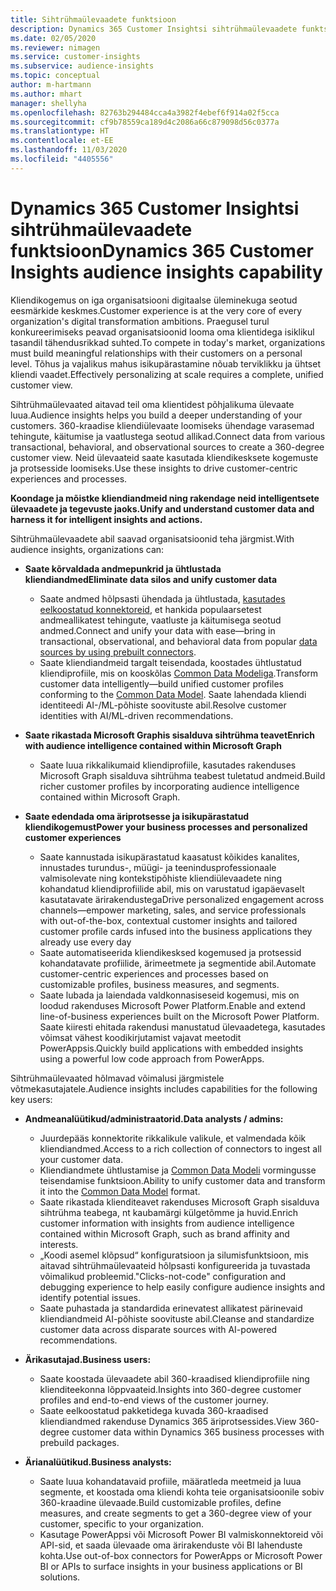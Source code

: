 ```yaml
---
title: Sihtrühmaülevaadete funktsioon
description: Dynamics 365 Customer Insightsi sihtrühmaülevaadete funktsiooni ülevaade.
ms.date: 02/05/2020
ms.reviewer: nimagen
ms.service: customer-insights
ms.subservice: audience-insights
ms.topic: conceptual
author: m-hartmann
ms.author: mhart
manager: shellyha
ms.openlocfilehash: 82763b294484cca4a3982f4ebef6f914a02f5cca
ms.sourcegitcommit: cf9b78559ca189d4c2086a66c879098d56c0377a
ms.translationtype: HT
ms.contentlocale: et-EE
ms.lasthandoff: 11/03/2020
ms.locfileid: "4405556"
---
```

# <a name="dynamics-365-customer-insights-audience-insights-capability"></a><span data-ttu-id="1df93-103">Dynamics 365 Customer Insightsi sihtrühmaülevaadete funktsioon</span><span class="sxs-lookup"><span data-stu-id="1df93-103">Dynamics 365 Customer Insights audience insights capability</span></span>

<span data-ttu-id="1df93-104">Kliendikogemus on iga organisatsiooni digitaalse üleminekuga seotud eesmärkide keskmes.</span><span class="sxs-lookup"><span data-stu-id="1df93-104">Customer experience is at the very core of every organization's digital transformation ambitions.</span></span> <span data-ttu-id="1df93-105">Praegusel turul konkureerimiseks peavad organisatsioonid looma oma klientidega isiklikul tasandil tähendusrikkad suhted.</span><span class="sxs-lookup"><span data-stu-id="1df93-105">To compete in today's market, organizations must build meaningful relationships with their customers on a personal level.</span></span> <span data-ttu-id="1df93-106">Tõhus ja vajalikus mahus isikupärastamine nõuab terviklikku ja ühtset kliendi vaadet.</span><span class="sxs-lookup"><span data-stu-id="1df93-106">Effectively personalizing at scale requires a complete, unified customer view.</span></span>

<span data-ttu-id="1df93-107">Sihtrühmaülevaated aitavad teil oma klientidest põhjalikuma ülevaate luua.</span><span class="sxs-lookup"><span data-stu-id="1df93-107">Audience insights helps you build a deeper understanding of your customers.</span></span> <span data-ttu-id="1df93-108">360-kraadise kliendiülevaate loomiseks ühendage varasemad tehingute, käitumise ja vaatlustega seotud allikad.</span><span class="sxs-lookup"><span data-stu-id="1df93-108">Connect data from various transactional, behavioral, and observational sources to create a 360-degree customer view.</span></span> <span data-ttu-id="1df93-109">Neid ülevaateid saate kasutada kliendikesksete kogemuste ja protsesside loomiseks.</span><span class="sxs-lookup"><span data-stu-id="1df93-109">Use these insights to drive customer-centric experiences and processes.</span></span>

<span data-ttu-id="1df93-110">**Koondage ja mõistke kliendiandmeid ning rakendage neid intelligentsete ülevaadete ja tegevuste jaoks.**</span><span class="sxs-lookup"><span data-stu-id="1df93-110">**Unify and understand customer data and harness it for intelligent insights and actions.**</span></span>

<span data-ttu-id="1df93-111">Sihtrühmaülevaadete abil saavad organisatsioonid teha järgmist.</span><span class="sxs-lookup"><span data-stu-id="1df93-111">With audience insights, organizations can:</span></span>  

- <span data-ttu-id="1df93-112">**Saate kõrvaldada andmepunkrid ja ühtlustada kliendiandmed**</span><span class="sxs-lookup"><span data-stu-id="1df93-112">**Eliminate data silos and unify customer data**</span></span>

  - <span data-ttu-id="1df93-113">Saate andmed hõlpsasti ühendada ja ühtlustada, [kasutades eelkoostatud konnektoreid](data-sources.md), et hankida populaarsetest andmeallikatest tehingute, vaatluste ja käitumisega seotud andmed.</span><span class="sxs-lookup"><span data-stu-id="1df93-113">Connect and unify your data with ease—bring in transactional, observational, and behavioral data from popular [data sources by using prebuilt connectors](data-sources.md).</span></span>
  - <span data-ttu-id="1df93-114">Saate kliendiandmeid targalt teisendada, koostades ühtlustatud kliendiprofiile, mis on kooskõlas [Common Data Modeliga](https://docs.microsoft.com/common-data-model/).</span><span class="sxs-lookup"><span data-stu-id="1df93-114">Transform customer data intelligently—build unified customer profiles conforming to the [Common Data Model](https://docs.microsoft.com/common-data-model/).</span></span> <span data-ttu-id="1df93-115">Saate lahendada kliendi identiteedi AI-/ML-põhiste soovituste abil.</span><span class="sxs-lookup"><span data-stu-id="1df93-115">Resolve customer identities with AI/ML-driven recommendations.</span></span>

- <span data-ttu-id="1df93-116">**Saate rikastada Microsoft Graphis sisalduva sihtrühma teavet**</span><span class="sxs-lookup"><span data-stu-id="1df93-116">**Enrich with audience intelligence contained within Microsoft Graph**</span></span>

  - <span data-ttu-id="1df93-117">Saate luua rikkalikumaid kliendiprofiile, kasutades rakenduses Microsoft Graph sisalduva sihtrühma teabest tuletatud andmeid.</span><span class="sxs-lookup"><span data-stu-id="1df93-117">Build richer customer profiles by incorporating audience intelligence contained within Microsoft Graph.</span></span>  

- <span data-ttu-id="1df93-118">**Saate edendada oma äriprotsesse ja isikupärastatud kliendikogemust**</span><span class="sxs-lookup"><span data-stu-id="1df93-118">**Power your business processes and personalized customer experiences**</span></span>

  - <span data-ttu-id="1df93-119">Saate kannustada isikupärastatud kaasatust kõikides kanalites, innustades turundus-, müügi- ja teenindusprofessionaale valmisolevate ning kontekstipõhiste kliendiülevaadete ning kohandatud kliendiprofiilide abil, mis on varustatud igapäevaselt kasutatavate ärirakendustega</span><span class="sxs-lookup"><span data-stu-id="1df93-119">Drive personalized engagement across channels—empower marketing, sales, and service professionals with out-of-the-box, contextual customer insights and tailored customer profile cards infused into the business applications they already use every day</span></span>
  - <span data-ttu-id="1df93-120">Saate automatiseerida kliendikesksed kogemused ja protsessid kohandatavate profiilide, ärimeetmete ja segmentide abil.</span><span class="sxs-lookup"><span data-stu-id="1df93-120">Automate customer-centric experiences and processes based on customizable profiles, business measures, and segments.</span></span>
  - <span data-ttu-id="1df93-121">Saate lubada ja laiendada valdkonnasiseseid kogemusi, mis on loodud rakenduses Microsoft Power Platform.</span><span class="sxs-lookup"><span data-stu-id="1df93-121">Enable and extend line-of-business experiences built on the Microsoft Power Platform.</span></span> <span data-ttu-id="1df93-122">Saate kiiresti ehitada rakendusi manustatud ülevaadetega, kasutades võimsat vähest koodikirjutamist vajavat meetodit PowerAppsis.</span><span class="sxs-lookup"><span data-stu-id="1df93-122">Quickly build applications with embedded insights using a powerful low code approach from PowerApps.</span></span>  

<span data-ttu-id="1df93-123">Sihtrühmaülevaated hõlmavad võimalusi järgmistele võtmekasutajatele.</span><span class="sxs-lookup"><span data-stu-id="1df93-123">Audience insights includes capabilities for the following key users:</span></span>

- <span data-ttu-id="1df93-124">**Andmeanalüütikud/administraatorid.**</span><span class="sxs-lookup"><span data-stu-id="1df93-124">**Data analysts / admins:**</span></span>

  - <span data-ttu-id="1df93-125">Juurdepääs konnektorite rikkalikule valikule, et valmendada kõik kliendiandmed.</span><span class="sxs-lookup"><span data-stu-id="1df93-125">Access to a rich collection of connectors to ingest all your customer data.</span></span>
  - <span data-ttu-id="1df93-126">Kliendiandmete ühtlustamise ja [Common Data Modeli](https://docs.microsoft.com/common-data-model/) vormingusse teisendamise funktsioon.</span><span class="sxs-lookup"><span data-stu-id="1df93-126">Ability to unify customer data and transform it into the [Common Data Model](https://docs.microsoft.com/common-data-model/) format.</span></span>
  - <span data-ttu-id="1df93-127">Saate rikastada klienditeavet rakenduses Microsoft Graph sisalduva sihtrühma teabega, nt kaubamärgi külgetõmme ja huvid.</span><span class="sxs-lookup"><span data-stu-id="1df93-127">Enrich customer information with insights from audience intelligence contained within Microsoft Graph, such as brand affinity and interests.</span></span>
  - <span data-ttu-id="1df93-128">„Koodi asemel klõpsud“ konfiguratsioon ja silumisfunktsioon, mis aitavad sihtrühmaülevaateid hõlpsasti konfigureerida ja tuvastada võimalikud probleemid.</span><span class="sxs-lookup"><span data-stu-id="1df93-128">"Clicks-not-code" configuration and debugging experience to help easily configure audience insights and identify potential issues.</span></span>
  - <span data-ttu-id="1df93-129">Saate puhastada ja standardida erinevatest allikatest pärinevaid kliendiandmeid AI-põhiste soovituste abil.</span><span class="sxs-lookup"><span data-stu-id="1df93-129">Cleanse and standardize customer data across disparate sources with AI-powered recommendations.</span></span>  

- <span data-ttu-id="1df93-130">**Ärikasutajad.**</span><span class="sxs-lookup"><span data-stu-id="1df93-130">**Business users:**</span></span>

  - <span data-ttu-id="1df93-131">Saate koostada ülevaadete abil 360-kraadised kliendiprofiile ning klienditeekonna lõppvaateid.</span><span class="sxs-lookup"><span data-stu-id="1df93-131">Insights into 360-degree customer profiles and end-to-end views of the customer journey.</span></span>
  - <span data-ttu-id="1df93-132">Saate eelkoostatud pakketidega kuvada 360-kraadised kliendiandmed rakenduse Dynamics 365 äriprotsessides.</span><span class="sxs-lookup"><span data-stu-id="1df93-132">View 360-degree customer data within Dynamics 365 business processes with prebuild packages.</span></span>

- <span data-ttu-id="1df93-133">**Ärianalüütikud.**</span><span class="sxs-lookup"><span data-stu-id="1df93-133">**Business analysts:**</span></span>

  - <span data-ttu-id="1df93-134">Saate luua kohandatavaid profiile, määratleda meetmeid ja luua segmente, et koostada oma kliendi kohta teie organisatsioonile sobiv 360-kraadine ülevaade.</span><span class="sxs-lookup"><span data-stu-id="1df93-134">Build customizable profiles, define measures, and create segments to get a 360-degree view of your customer, specific to your organization.</span></span>  
  - <span data-ttu-id="1df93-135">Kasutage PowerAppsi või Microsoft Power BI valmiskonnektoreid või API-sid, et saada ülevaade oma ärirakenduste või BI lahenduste kohta.</span><span class="sxs-lookup"><span data-stu-id="1df93-135">Use out-of-box connectors for PowerApps or Microsoft Power BI or APIs to surface insights in your business applications or BI solutions.</span></span>  
